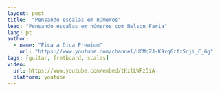 ```yaml
---
layout: post
title:  "Pensando escalas em números"
lead: "Pensando escalas em números com Nelson Faria"
lang: pt
author:
  - name: "Fica a Dica Premium"
    url: "https://www.youtube.com/channel/UCMqZJ-K9rq6zfzSnji_C_Gg"
tags: [guitar, fretboard, scales]
video:
  url: https://www.youtube.com/embed/tKzlLWFz5iA
  platform: youtube
---
```

